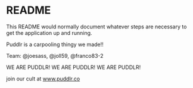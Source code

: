# README
This README would normally document whatever steps are necessary to get the
application up and running.


Puddlr is a carpooling thingy we made!!

Team: @joesass, @joll59, @franco83-2

WE ARE PUDDLR! WE ARE PUDDLR! WE ARE PUDDLR!

join our cult at www.puddlr.co
